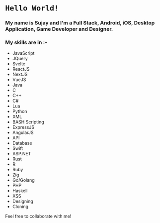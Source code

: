 # `Hello World!`
### My name is Sujay and I'm a Full Stack, Android, iOS, Desktop Application, Game Developer and Designer.
### My skills are in :-
- JavaScript
- JQuery
- Svelte
- ReactJS
- NextJS
- VueJS
- Java
- C
- C++
- C#
- Lua
- Python
- XML
- BASH Scripting
- ExpressJS
- AngularJS
- API
- Database
- Swift
- ASP.NET
- Rust
- R
- Ruby
- Zig
- Go/Golang
- PHP
- Haskell
- XSS
- Designing
- Cloning

Feel free to collaborate with me!
